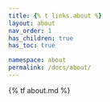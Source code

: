 ```yaml
---
title: {% t links.about %}
layout: about
nav_order: 1
has_children: true
has_toc: true

namespace: about
permalink: /docs/about/
---
```

{% tf about.md %}